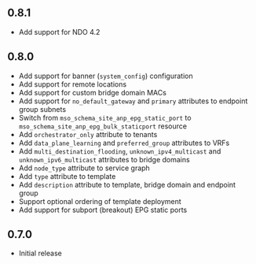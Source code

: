 ## 0.8.1

- Add support for NDO 4.2

## 0.8.0

- Add support for banner (`system_config`) configuration
- Add support for remote locations
- Add support for custom bridge domain MACs
- Add support for `no_default_gateway` and `primary` attributes to endpoint group subnets
- Switch from `mso_schema_site_anp_epg_static_port` to `mso_schema_site_anp_epg_bulk_staticport` resource
- Add `orchestrator_only` attribute to tenants
- Add `data_plane_learning` and `preferred_group` attributes to VRFs
- Add `multi_destination_flooding`, `unknown_ipv4_multicast` and `unknown_ipv6_multicast` attributes to bridge domains
- Add `node_type` attribute to service graph
- Add `type` attribute to template
- Add `description` attribute to template, bridge domain and endpoint group
- Support optional ordering of template deployment
- Add support for subport (breakout) EPG static ports

## 0.7.0

- Initial release
